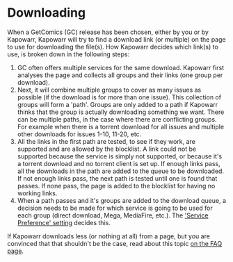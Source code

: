 # Downloading

When a GetComics (GC) release has been chosen, either by you or by Kapowarr, Kapowarr will try to find a download link (or multiple) on the page to use for downloading the file(s). How Kapowarr decides which link(s) to use, is broken down in the following steps:

1. GC often offers multiple services for the same download. Kapowarr first analyses the page and collects all groups and their links (one group per download).
2. Next, it will combine multiple groups to cover as many issues as possible (if the download is for more than one issue). This collection of groups will form a 'path'. Groups are only added to a path if Kapowarr thinks that the group is actually downloading something we want. There can be multiple paths, in the case where there are conflicting groups. For example when there is a torrent download for all issues and multiple other downloads for issues 1-10, 11-20, etc.
3. All the links in the first path are tested, to see if they work, are supported and are allowed by the blocklist. A link could not be supported because the service is simply not supported, or because it's a torrent download and no torrent client is set up. If enough links pass, all the downloads in the path are added to the queue to be downloaded. If not enough links pass, the next path is tested until one is found that passes. If none pass, the page is added to the blocklist for having no working links.
4. When a path passes and it's groups are added to the download queue, a decision needs to be made for which service is going to be used for each group (direct download, Mega, MediaFire, etc.). The ['Service Preference' setting](../settings/download.md#service-preference) decides this.

If Kapowarr downloads less (or nothing at all) from a page, but you are convinced that that shouldn't be the case, read about this topic [on the FAQ page](../other_docs/faq.md#why-does-kapowarr-not-grab-the-links-from-a-gc-page-even-though-they-work-fine).

